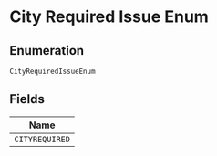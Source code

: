 
# City Required Issue Enum

## Enumeration

`CityRequiredIssueEnum`

## Fields

| Name |
|  --- |
| `CITYREQUIRED` |

